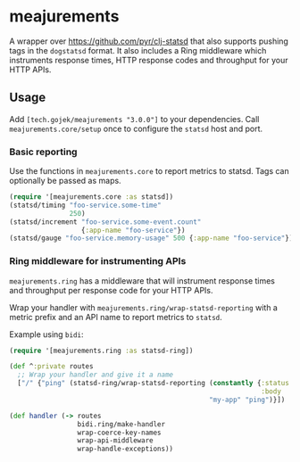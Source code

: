 # meajurements

A wrapper over https://github.com/pyr/clj-statsd that also supports pushing tags in the `dogstatsd` format. It also includes a Ring middleware which instruments response times, HTTP response codes and throughput for your HTTP APIs.

## Usage
Add `[tech.gojek/meajurements "3.0.0"]` to your dependencies.
Call `meajurements.core/setup` once to configure the `statsd` host and port.

### Basic reporting
Use the functions in `meajurements.core` to report metrics to statsd. Tags can optionally be passed as maps.

```clojure
(require '[meajurements.core :as statsd])
(statsd/timing "foo-service.some-time"
               250)
(statsd/increment "foo-service.some-event.count"
                  {:app-name "foo-service"})
(statsd/gauge "foo-service.memory-usage" 500 {:app-name "foo-service"})
```

### Ring middleware for instrumenting APIs
`meajurements.ring` has a middleware that will instrument response times and throughput per response code for your HTTP APIs.

Wrap your handler with `meajurements.ring/wrap-statsd-reporting` with a metric prefix and an API name to report metrics to `statsd`.

Example using `bidi`:
```clojure
(require '[meajurements.ring :as statsd-ring])

(def ^:private routes
  ;; Wrap your handler and give it a name
  ["/" {"ping" (statsd-ring/wrap-statsd-reporting (constantly {:status 200
                                                               :body   "pong"})
                                                  "my-app" "ping")}])

(def handler (-> routes
                 bidi.ring/make-handler
                 wrap-coerce-key-names
                 wrap-api-middleware
                 wrap-handle-exceptions))
```
